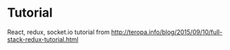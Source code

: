 # Tutorial
React, redux, socket.io tutorial from http://teropa.info/blog/2015/09/10/full-stack-redux-tutorial.html
